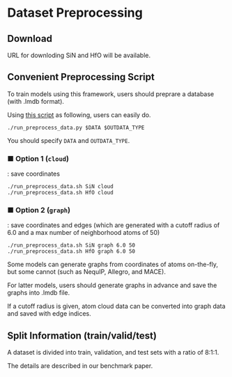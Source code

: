# Dataset Preprocessing

## Download

URL for downloding SiN and HfO will be available.

## Convenient Preprocessing Script

To train models using this framework, users should preprare a database (with .lmdb format).

Using [this script](./run_preprocess_data.sh) as following, users can easily do.

```
./run_preprocess_data.py $DATA $OUTDATA_TYPE
```
You should specify `DATA` and `OUTDATA_TYPE`.


### ■ Option 1 (`cloud`)
: save coordinates
```
./run_preprocess_data.sh SiN cloud
./run_preprocess_data.sh HfO cloud
```

### ■ Option 2 (`graph`)
: save coordinates and edges (which are generated with a cutoff radius of 6.0 and a max number of neighborhood atoms of 50)
```
./run_preprocess_data.sh SiN graph 6.0 50
./run_preprocess_data.sh HfO graph 6.0 50
```

Some models can generate graphs from coordinates of atoms on-the-fly, but some cannot (such as NequIP, Allegro, and MACE).

For latter models, users should generate graphs in advance and save the graphs into .lmdb file.

If a cutoff radius is given, atom cloud data can be converted into graph data and saved with edge indices.  


## Split Information (train/valid/test)

A dataset is divided into train, validation, and test sets with a ratio of 8:1:1.

The details are described in our benchmark paper.
